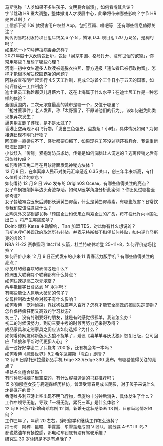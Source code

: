 马斯克称「人类如果不多生孩子，文明将会崩溃」，如何看待其言论？  
字节跳动 HR 重大调整，整体撤销人才发展中心，此举将带来哪些影响？字节 HR 是否过剩了？  
工信部下架 106 款侵害用户权益 App，包括豆瓣、唱吧等，还有哪些信息值得关注？  
网传网易哈利波特项目组年终奖 6 个 8 ，腾讯 LOL 项目组 120 万现金，是真的吗？  
如果吃一小勺埃博拉病毒会怎样？  
2021 年度十大表情包出炉，包括「吴京中国、格局打开、没有世俗的欲望」，你常用哪些？反映了哪些心理？  
河南一初中女生遭多人欺凌被逼脱衣拍照，警方通报「违法者已被行政拘留」，怎样才能根本解决校园霸凌的问题？  
阿联酋宣布明年起实行 4.5 天工作制，将成全球首个工作日小于五天的国家，如何评价这一工作制度？  
迪士尼员工称玲娜贝儿月薪六千，这在上海属于什么水平？在迪士尼工作是一种怎样的体验？  
全国范围内，二次元浓度最高的城市是哪一个，又位于哪里？  
「抢甘蔗事件」老人发声，称「太野蛮了，不原谅他们的行为」，该如何避免此类现象再次发生？  
逼男朋友删了游戏，是不是太过了?  
香港上空再现不明飞行物，「发出三色强光，盘旋超 1 小时」，具体情况如何？为何接连出现不明飞行物？  
回国后一直适应不了，感觉都要抑郁了，如果现在工签没过期还有机会，我该重新归海出国吗？  
小伙误入「传销」紧抱消防员求助，传销是如何洗脑让人沉迷的？逃离传销之后有可能维权吗？  
如何看待玉兔二号在月球背面发现神秘方块体？  
12 月 8 日，在岸离岸人民币对美元汇率逼近 6.35 关口，创三年半来新高，有什么值得关注的信息？  
如何看待 12 月 9 日 vivo 发布的 OriginOS Ocean，有哪些值得关注的亮点？  
女子车祸被削掉半边头奇迹存活，如何从医学角度分析此案例 ？你还见过哪些医学奇迹?  
女子接触霉变玉米后肺部长满黄曲霉菌，什么是黄曲霉毒素，有哪些危害？日常饮食我们应该注意些什么？  
立陶宛外交部副部长称「跨国企业如使用立陶宛企业的产品，将不被允许向中国进出口」，将产生哪些影响？  
Doinb 爆料 Karsa 主动解约，Tian 加盟 TES，对此你有什么想说的？  
马斯克呼吁美国政府取消所有补贴，并表示特斯拉不指望任何补贴，如何评价马斯克的言论？  
NBA 21-22 赛季篮网 104:114 火箭，杜兰特轮休哈登 25+11+8，如何评价这场比赛？  
如何评价小米 12 月 9 日正式发布的小米 11 青春活力版手机？有哪些值得关注的亮点？  
你见过的最喜欢的表情包是什么？  
欧洲五大联赛每个联赛都有什么特点？  
如何快速提高二次元浓度？  
两年能自学日语达到 N1 水平吗？  
有哪些能让人原地大破防的句子？  
父母控制欲太强会对孩子有什么影响？  
如何看待「宠物侦探」靠找狗找猫年入百万？怎样才能安全高效的找回失踪宠物？  
怎样保持疯狂而又高效的学习状态?  
初三了，没有特别要好的朋友，就是有时感觉很孤单，我该怎么办？  
初二的时候没努力，到初三要中考的时候再努力还来得及吗？  
成品家具和定制家具之间应该如何选择？为什么？  
如何看待网友称新版灰太狼不捉羊了，建议《喜羊羊与灰太狼》恢复旧版，公司回应「羊狼和平新时代更扣人心」？  
高一没好好学高二了只能考 200 多，还有机会考一本吗？  
如何看待《魔兽世界》9.2 希尔瓦娜斯「洗白」剧情？  
12 月 9 日摩托罗拉最新品手机 Edge X30/Edge S30 发布，有哪些值得关注的亮点？  
相处多久适合结婚？  
有时候觉得脑子里空空的，有什么容易通读的书籍推荐吗？  
15 岁抑郁症女孩与鹿道森经历相仿，曾深受青春期成长阴影，对于孩子来说什么才是真正的爱？  
香港维多利亚港上空出现不明飞行物，盘旋约十分钟后消失，具体发生了什么？  
工作中领导无能，导致「一将无能，累死三军」是什么体验？  
12 月 8 日浙江新增确诊病例 12 例，新增无症状感染者 13 例，目前当地情况如何？  
工作三年了，年薪 20 左右，辞职留学和继续工作怎么选择？  
把七海、阿梓、星瞳、雫露露、东雪莲组成国 V 团队，能战胜 A-SOUL 吗？  
都说燃油车有操控感，那电动车到底有没有驾驶乐趣？  
研究生 30 岁读研是不是有点晚了？  
